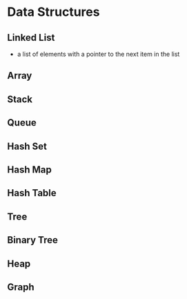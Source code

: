 # Data Structures
## Linked List
- a list of elements with a pointer to the next item in the list

## Array
## Stack
## Queue
## Hash Set
## Hash Map
## Hash Table
## Tree
## Binary Tree
## Heap
## Graph